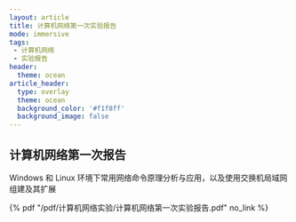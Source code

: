 ```yaml
---
layout: article
title: 计算机网络第一次实验报告
mode: immersive
tags:
 - 计算机网络
 - 实验报告
header:
  theme: ocean
article_header:
  type: overlay
  theme: ocean
  background_color: '#f1f8ff'
  background_image: false
---
```


## 计算机网络第一次报告

Windows 和 Linux 环境下常用网络命令原理分析与应用，以及使用交换机局域网组建及其扩展

 {% pdf "/pdf/计算机网络实验/计算机网络第一次实验报告.pdf" no_link %}